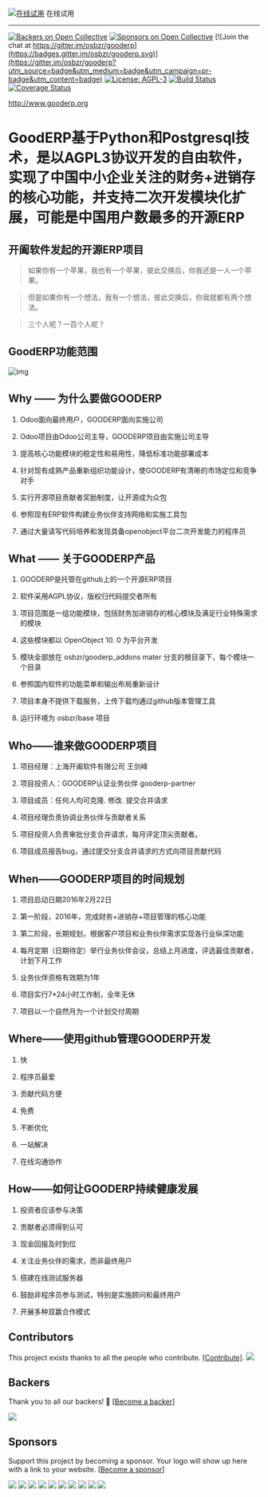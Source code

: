 [![在线试用](http://www.gooderp.org/logo.png)](http://demo.gooderp.org:8888/login?db=demo&login=demo&key=demo) 在线试用

----
[![Backers on Open Collective](https://opencollective.com/gooderp_addons/backers/badge.svg)](#backers) [![Sponsors on Open Collective](https://opencollective.com/gooderp_addons/sponsors/badge.svg)](#sponsors) [![Join the chat at https://gitter.im/osbzr/gooderp](https://badges.gitter.im/osbzr/gooderp.svg)](https://gitter.im/osbzr/gooderp?utm_source=badge&utm_medium=badge&utm_campaign=pr-badge&utm_content=badge)
[![License: AGPL-3](https://img.shields.io/badge/licence-AGPL--3-blue.svg)](http://www.gnu.org/licenses/agpl-3.0-standalone.html)
[![Build Status](https://travis-ci.org/osbzr/gooderp_addons.svg?branch=master)](https://travis-ci.org/osbzr/gooderp_addons)
[![Coverage Status](https://coveralls.io/repos/github/osbzr/gooderp_addons/badge.svg?branch=master)](https://coveralls.io/github/osbzr/gooderp_addons?branch=master)

http://www.gooderp.org

# GoodERP基于Python和Postgresql技术，是以AGPL3协议开发的自由软件，实现了中国中小企业关注的财务+进销存的核心功能，并支持二次开发模块化扩展，可能是中国用户数最多的开源ERP


## 开阖软件发起的开源ERP项目

> 如果你有一个苹果，我也有一个苹果，彼此交换后，你我还是一人一个苹果。

> 但是如果你有一个想法，我有一个想法，彼此交换后，你我就都有两个想法。

> 三个人呢？一百个人呢？

## GoodERP功能范围

![img](https://static.oschina.net/uploads/space/2017/0602/002744_3Xms_1401104.png)

## Why —— 为什么要做GOODERP

1. Odoo面向最终用户，GOODERP面向实施公司

2. Odoo项目由Odoo公司主导，GOODERP项目由实施公司主导

3. 提高核心功能模块的稳定性和易用性，降低标准功能部署成本

4. 针对现有成熟产品重新组织功能设计，使GOODERP有清晰的市场定位和竞争对手

5. 实行开源项目贡献者奖励制度，让开源成为众包

6. 参照现有ERP软件构建业务伙伴支持网络和实施工具包

7. 通过大量读写代码培养和发现具备openobject平台二次开发能力的程序员

## What —— 关于GOODERP产品

1.  GOODERP是托管在github上的一个开源ERP项目

2.  软件采用AGPL协议，版权归代码提交者所有

3.  项目范围是一组功能模块，包括财务加进销存的核心模块及满足行业特殊需求的模块

4.  这些模块都以 OpenObject 10. 0 为平台开发

5.  模块全部放在 osbzr/gooderp_addons mater 分支的根目录下，每个模块一个目录

6.  参照国内软件的功能菜单和输出布局重新设计

7.  项目本身不提供下载服务，上传下载均通过github版本管理工具

8.  运行环境为 osbzr/base 项目

## Who——谁来做GOODERP项目

1. 项目经理：上海开阖软件有限公司 王剑峰

2. 项目投资人：GOODERP认证业务伙伴 gooderp-partner

3. 项目成员：任何人均可克隆. 修改. 提交合并请求

4. 项目经理负责协调业务伙伴与贡献者关系

5. 项目投资人负责审批分支合并请求，每月评定顶尖贡献者。

6. 项目成员报告bug，通过提交分支合并请求的方式向项目贡献代码

## When——GOODERP项目的时间规划

1. 项目启动日期2016年2月22日

2. 第一阶段，2016年，完成财务+进销存+项目管理的核心功能

3. 第二阶段，长期规划，根据客户项目和业务伙伴需求实现各行业纵深功能

4. 每月定期（日期待定）举行业务伙伴会议，总结上月进度，评选最佳贡献者，计划下月工作

5. 业务伙伴资格有效期为1年

6. 项目实行7*24小时工作制，全年无休

7. 项目以一个自然月为一个计划交付周期

## Where——使用github管理GOODERP开发

1. 快

2. 程序员最爱

3. 贡献代码方便

4. 免费

5. 不断优化

6. 一站解决

7. 在线沟通协作

## How——如何让GOODERP持续健康发展

1. 投资者应该参与决策

2. 贡献者必须得到认可

3. 现金回报及时到位

4. 关注业务伙伴的需求，而非最终用户

5. 搭建在线测试服务器

6. 鼓励非程序员参与测试，特别是实施顾问和最终用户

7. 开展多种双赢合作模式
## Contributors

This project exists thanks to all the people who contribute. [[Contribute]](CONTRIBUTING.md).
<a href="graphs/contributors"><img src="https://opencollective.com/gooderp_addons/contributors.svg?width=890" /></a>


## Backers

Thank you to all our backers! 🙏 [[Become a backer](https://opencollective.com/gooderp_addons#backer)]

<a href="https://opencollective.com/gooderp_addons#backers" target="_blank"><img src="https://opencollective.com/gooderp_addons/backers.svg?width=890"></a>


## Sponsors

Support this project by becoming a sponsor. Your logo will show up here with a link to your website. [[Become a sponsor](https://opencollective.com/gooderp_addons#sponsor)]

<a href="https://opencollective.com/gooderp_addons/sponsor/0/website" target="_blank"><img src="https://opencollective.com/gooderp_addons/sponsor/0/avatar.svg"></a>
<a href="https://opencollective.com/gooderp_addons/sponsor/1/website" target="_blank"><img src="https://opencollective.com/gooderp_addons/sponsor/1/avatar.svg"></a>
<a href="https://opencollective.com/gooderp_addons/sponsor/2/website" target="_blank"><img src="https://opencollective.com/gooderp_addons/sponsor/2/avatar.svg"></a>
<a href="https://opencollective.com/gooderp_addons/sponsor/3/website" target="_blank"><img src="https://opencollective.com/gooderp_addons/sponsor/3/avatar.svg"></a>
<a href="https://opencollective.com/gooderp_addons/sponsor/4/website" target="_blank"><img src="https://opencollective.com/gooderp_addons/sponsor/4/avatar.svg"></a>
<a href="https://opencollective.com/gooderp_addons/sponsor/5/website" target="_blank"><img src="https://opencollective.com/gooderp_addons/sponsor/5/avatar.svg"></a>
<a href="https://opencollective.com/gooderp_addons/sponsor/6/website" target="_blank"><img src="https://opencollective.com/gooderp_addons/sponsor/6/avatar.svg"></a>
<a href="https://opencollective.com/gooderp_addons/sponsor/7/website" target="_blank"><img src="https://opencollective.com/gooderp_addons/sponsor/7/avatar.svg"></a>
<a href="https://opencollective.com/gooderp_addons/sponsor/8/website" target="_blank"><img src="https://opencollective.com/gooderp_addons/sponsor/8/avatar.svg"></a>
<a href="https://opencollective.com/gooderp_addons/sponsor/9/website" target="_blank"><img src="https://opencollective.com/gooderp_addons/sponsor/9/avatar.svg"></a>


